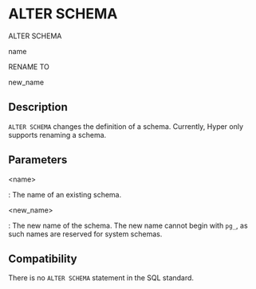 # ALTER SCHEMA

ALTER SCHEMA

name

RENAME TO

new_name

## Description

`ALTER SCHEMA` changes the definition of a schema. Currently, Hyper only
supports renaming a schema.

## Parameters

\<name\>

:   The name of an existing schema.

\<new_name\>

:   The new name of the schema. The new name cannot begin with `pg_`, as
    such names are reserved for system schemas.

## Compatibility

There is no `ALTER SCHEMA` statement in the SQL standard.